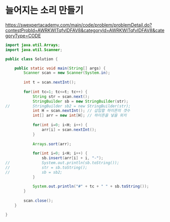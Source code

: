 # 늘어지는 소리 만들기
https://swexpertacademy.com/main/code/problem/problemDetail.do?contestProbId=AWRKWITqfvIDFAV8&categoryId=AWRKWITqfvIDFAV8&categoryType=CODE

```java
import java.util.Arrays;
import java.util.Scanner;

public class Solution {

	public static void main(String[] args) {
		Scanner scan = new Scanner(System.in);
		
		int t = scan.nextInt();
		
		for(int tc=1; tc<=t; tc++) {
			String str = scan.next();
			StringBuilder sb = new StringBuilder(str);
//			StringBuilder sb2 = new StringBuilder(str);
			int H = scan.nextInt();	// 삽입할 하이픈의 갯수
			int[] arr = new int[H]; // 하이픈을 넣을 위치
			
			for(int i=0; i<H; i++) {
				arr[i] = scan.nextInt();
			}
			
			Arrays.sort(arr);
			
			for(int i=0; i<H; i++) {
				sb.insert(arr[i] + i, "-");
//				System.out.println(sb.toString());
//				str = sb.toString();
//				sb = sb2;
			}
			
			System.out.println("#" + tc + " " + sb.toString());
		}
		
		scan.close();
	}

}

```
